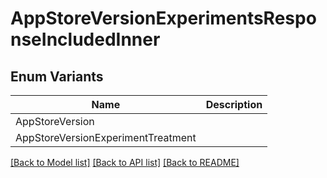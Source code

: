 # AppStoreVersionExperimentsResponseIncludedInner

## Enum Variants

| Name | Description |
|---- | -----|
| AppStoreVersion |  |
| AppStoreVersionExperimentTreatment |  |

[[Back to Model list]](../README.md#documentation-for-models) [[Back to API list]](../README.md#documentation-for-api-endpoints) [[Back to README]](../README.md)


